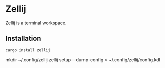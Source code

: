 # Zellij
Zellij is a terminal workspace.

## Installation
```bash
cargo install zellij
```

mkdir ~/.config/zellij
zellij setup --dump-config > ~/.config/zellij/config.kdl